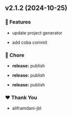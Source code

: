 ## v2.1.2 (2024-10-25)


### 🚀 Features

- update project generator

- add coba commit


### 🏡 Chore

- **release:** publish

- **release:** publish

- **release:** publish


### ❤️  Thank You

- aliframdani-jbl